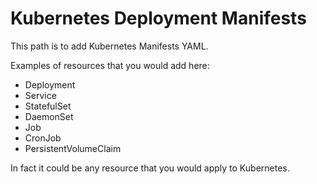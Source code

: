 # Kubernetes Deployment Manifests

This path is to add Kubernetes Manifests YAML.

Examples of resources that you would add here:

- Deployment
- Service
- StatefulSet
- DaemonSet
- Job
- CronJob
- PersistentVolumeClaim

In fact it could be any resource that you would apply to Kubernetes.
